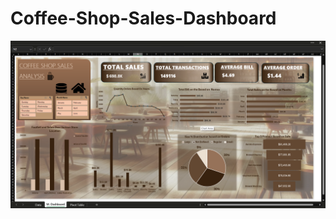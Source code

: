 # Coffee-Shop-Sales-Dashboard
![Image Alt](https://github.com/Hritik09-ai/Coffee-Shop-Sales-Dashboard/blob/9de4bb7c63af652321bf5339104c83235e7e8dcc/Screenshot%20(7).png)
